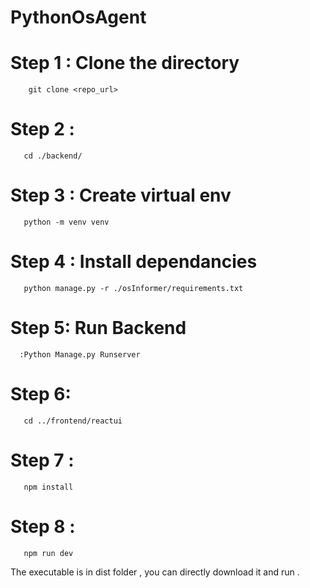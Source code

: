 # PythonOsAgent

# Step 1 : Clone the directory 
        git clone <repo_url>
# Step 2 :
       cd ./backend/
# Step 3 : Create virtual env
       python -m venv venv 
# Step 4 : Install dependancies
       python manage.py -r ./osInformer/requirements.txt
# Step 5: Run Backend
      :Python Manage.py Runserver
# Step 6: 
       cd ../frontend/reactui
# Step 7 : 
       npm install
# Step 8 : 
       npm run dev

The executable is in dist folder , you can directly download it and run .
